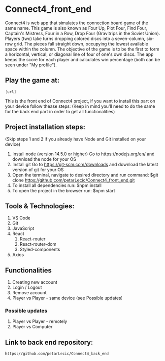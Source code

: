 # Connect4_front_end
Connect4 is web app that simulates the connection board game of the same name. This game is also known as Four Up, Plot Four, Find Four, Captain's Mistress, Four in a Row, Drop Four (Gravitrips in the Soviet Union). Players (two) take turns dropping colored discs into a seven-column, six-row grid. The pieces fall straight down, occupying the lowest available space within the column. The objective of the game is to be the first to form a horizontal, vertical, or diagonal line of four of one's own discs. The app keeps the score for each player and calculates win percentage (both can be seen under "My profile").

## Play the game at:
    [url]

This is the front end of Connect4 project, if you want to install this part on your device follow thease steps:
(Keep in mind you'll need to do the same for the back end part in order to get all functionalities)

## Project installation steps:
(Skip steps 1 and 2 if you already have Node and Git installed on your device)
1. Install node (version 14.5.0 or higher)
    Go to https://nodejs.org/en/ and download the node for your OS
2. Install git 
    Go to https://git-scm.com/downloads and download the latest version of git for your OS
3. Open the terminal, navigate to desired directory and run command:
    $git clone https://github.com/petarLecic/Connect4_front_end.git
4. To install all dependencies run:
    $npm install
5. To open the project in the browser run:
    $npm start

## Tools & Technologies:
1. VS Code
2. Git
3. JavaScript
4. React
    1. React-router
    2. React-router-dom
    3. Styled-components
5. Axios

## Functionalities
1. Creating new account
2. Login / Logout
3. Remove account
4. Player vs Player - same device (see Possible updates)

### Possible updates
1. Player vs Player - remotely
2. Player vs Computer

## Link to back end repository:
    https://github.com/petarLecic/Connect4_back_end